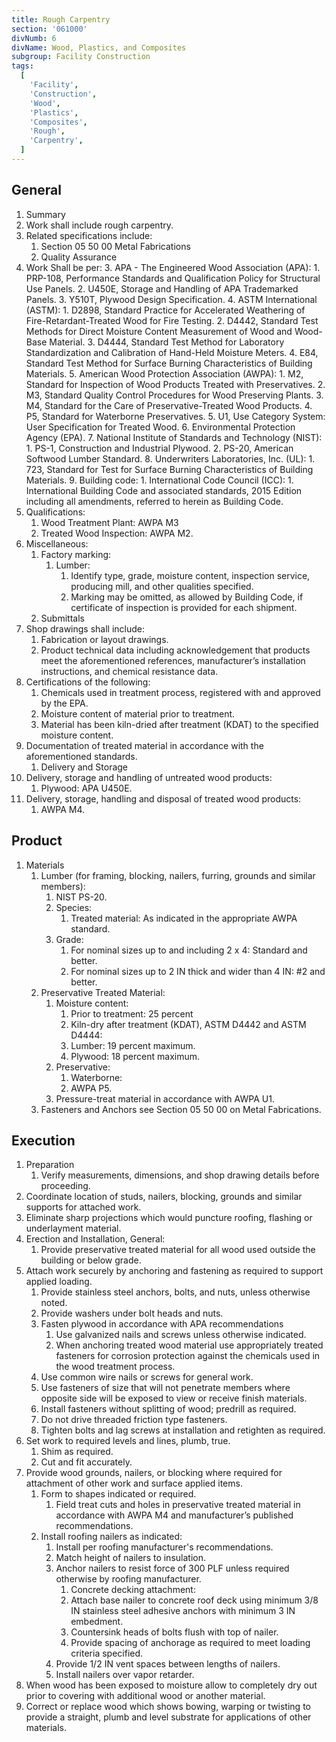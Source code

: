 ```yaml
---
title: Rough Carpentry
section: '061000'
divNumb: 6
divName: Wood, Plastics, and Composites
subgroup: Facility Construction
tags:
  [
    'Facility',
    'Construction',
    'Wood',
    'Plastics',
    'Composites',
    'Rough',
    'Carpentry',
  ]
---
```


## General

1. Summary
1. Work shall include rough carpentry.
1. Related specifications include:
   1. Section 05 50 00 Metal Fabrications
   2. Quality Assurance
1. Work Shall be per: 3. APA - The Engineered Wood Association (APA): 1. PRP-108, Performance Standards and Qualification Policy for Structural Use Panels. 2. U450E, Storage and Handling of APA Trademarked Panels. 3. Y510T, Plywood Design Specification. 4. ASTM International (ASTM): 1. D2898, Standard Practice for Accelerated Weathering of Fire-Retardant-Treated Wood for Fire Testing. 2. D4442, Standard Test Methods for Direct Moisture Content Measurement of Wood and Wood-Base Material. 3. D4444, Standard Test Method for Laboratory Standardization and Calibration of Hand-Held Moisture Meters. 4. E84, Standard Test Method for Surface Burning Characteristics of Building Materials. 5. American Wood Protection Association (AWPA): 1. M2, Standard for Inspection of Wood Products Treated with Preservatives. 2. M3, Standard Quality Control Procedures for Wood Preserving Plants. 3. M4, Standard for the Care of Preservative-Treated Wood Products. 4. P5, Standard for Waterborne Preservatives. 5. U1, Use Category System: User Specification for Treated Wood. 6. Environmental Protection Agency (EPA). 7. National Institute of Standards and Technology (NIST): 1. PS-1, Construction and Industrial Plywood. 2. PS-20, American Softwood Lumber Standard. 8. Underwriters Laboratories, Inc. (UL): 1. 723, Standard for Test for Surface Burning Characteristics of Building Materials. 9. Building code: 1. International Code Council (ICC): 1. International Building Code and associated standards, 2015 Edition including all amendments, referred to herein as Building Code.
1. Qualifications:
   1. Wood Treatment Plant: AWPA M3
   2. Treated Wood Inspection: AWPA M2.
1. Miscellaneous:
   1. Factory marking:
      1. Lumber:
         1. Identify type, grade, moisture content, inspection service, producing mill, and other qualities specified.
         2. Marking may be omitted, as allowed by Building Code, if certificate of inspection is provided for each shipment.
   2. Submittals
1. Shop drawings shall include:
   1. Fabrication or layout drawings.
   2. Product technical data including acknowledgement that products meet the aforementioned references, manufacturer’s installation instructions, and chemical resistance data.
1. Certifications of the following:
   1. Chemicals used in treatment process, registered with and approved by the EPA.
   2. Moisture content of material prior to treatment.
   3. Material has been kiln-dried after treatment (KDAT) to the specified moisture content.
1. Documentation of treated material in accordance with the aforementioned standards.
   1. Delivery and Storage
1. Delivery, storage and handling of untreated wood products:
   1. Plywood: APA U450E.
1. Delivery, storage, handling and disposal of treated wood products:
   1. AWPA M4.

## Product

1. Materials
   1. Lumber (for framing, blocking, nailers, furring, grounds and similar members):
      1. NIST PS-20.
      2. Species:
         1. Treated material: As indicated in the appropriate AWPA standard.
      3. Grade:
         1. For nominal sizes up to and including 2 x 4: Standard and better.
         2. For nominal sizes up to 2 IN thick and wider than 4 IN: #2 and better.
   2. Preservative Treated Material:
      1. Moisture content:
         1. Prior to treatment: 25 percent
         2. Kiln-dry after treatment (KDAT), ASTM D4442 and ASTM D4444:
         3. Lumber: 19 percent maximum.
         4. Plywood: 18 percent maximum.
      2. Preservative:
         1. Waterborne:
         1. AWPA P5.
      3. Pressure-treat material in accordance with AWPA U1.
   3. Fasteners and Anchors see Section 05 50 00 on Metal Fabrications.

## Execution

1. Preparation
   1. Verify measurements, dimensions, and shop drawing details before proceeding.
2. Coordinate location of studs, nailers, blocking, grounds and similar supports for attached work.
3. Eliminate sharp projections which would puncture roofing, flashing or underlayment material.
4. Erection and Installation, General:
   1. Provide preservative treated material for all wood used outside the building or below grade.
5. Attach work securely by anchoring and fastening as required to support applied loading.
   1. Provide stainless steel anchors, bolts, and nuts, unless otherwise noted.
   2. Provide washers under bolt heads and nuts.
   3. Fasten plywood in accordance with APA recommendations
      1. Use galvanized nails and screws unless otherwise indicated.
      2. When anchoring treated wood material use appropriately treated fasteners for corrosion protection against the chemicals used in the wood treatment process.
   4. Use common wire nails or screws for general work.
   5. Use fasteners of size that will not penetrate members where opposite side will be exposed to view or receive finish materials.
   6. Install fasteners without splitting of wood; predrill as required.
   7. Do not drive threaded friction type fasteners.
   8. Tighten bolts and lag screws at installation and retighten as required.
6. Set work to required levels and lines, plumb, true.
   1. Shim as required.
   2. Cut and fit accurately.
7. Provide wood grounds, nailers, or blocking where required for attachment of other work and surface applied items.
   1. Form to shapes indicated or required.
      1. Field treat cuts and holes in preservative treated material in accordance with AWPA M4 and manufacturer’s published recommendations.
   2. Install roofing nailers as indicated:
      1. Install per roofing manufacturer's recommendations.
      2. Match height of nailers to insulation.
      3. Anchor nailers to resist force of 300 PLF unless required otherwise by roofing manufacturer.
         1. Concrete decking attachment:
         1. Attach base nailer to concrete roof deck using minimum 3/8 IN stainless steel adhesive anchors with minimum 3 IN embedment.
         1. Countersink heads of bolts flush with top of nailer.
         1. Provide spacing of anchorage as required to meet loading criteria specified.
      4. Provide 1/2 IN vent spaces between lengths of nailers.
      5. Install nailers over vapor retarder.
8. When wood has been exposed to moisture allow to completely dry out prior to covering with additional wood or another material.
9. Correct or replace wood which shows bowing, warping or twisting to provide a straight, plumb and level substrate for applications of other materials.
